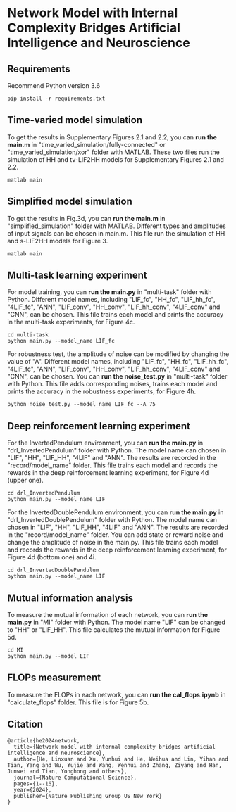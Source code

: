 # Network Model with  Internal Complexity Bridges Artificial Intelligence and Neuroscience
## Requirements
Recommend Python version 3.6
````
pip install -r requirements.txt
````

## Time-varied model simulation
To get the results in Supplementary Figures 2.1 and 2.2, you can __run the main.m__ in "time_varied_simulation/fully-connected" or "time_varied_simulation/xor" folder with MATLAB. These two files run the simulation of HH and tv-LIF2HH models for Supplementary Figures 2.1 and 2.2.
````
matlab main
````

## Simplified model simulation
To get the results in Fig.3d, you can __run the main.m__ in "simplified_simulation" folder with MATLAB. Different types and amplitudes of input signals can be chosen in main.m. This file run the simulation of HH and s-LIF2HH models for Figure 3.
````
matlab main
````

## Multi-task learning experiment
For model training, you can __run the main.py__ in "multi-task" folder with Python. Different model names, including "LIF_fc", "HH_fc", "LIF_hh_fc", "4LIF_fc", "ANN", "LIF_conv", "HH_conv", "LIF_hh_conv", "4LIF_conv" and "CNN", can be chosen. This file trains each model and prints the accuracy in the multi-task experiments, for Figure 4c. 
````
cd multi-task
python main.py --model_name LIF_fc
````
For robustness test, the amplitude of noise can be modified by changing the value of "A". Different model names, including "LIF_fc", "HH_fc", "LIF_hh_fc", "4LIF_fc", "ANN", "LIF_conv", "HH_conv", "LIF_hh_conv", "4LIF_conv" and "CNN", can be chosen. You can __run the noise_test.py__ in "multi-task" folder with Python. This file adds corresponding noises, trains each model and prints the accuracy in the robustness experiments, for Figure 4h. 
````
python noise_test.py --model_name LIF_fc --A 75
````

## Deep reinforcement learning experiment
For the InvertedPendulum environment, you can __run the main.py__ in "drl_InvertedPendulum" folder with Python. The model name can chosen in "LIF", "HH", "LIF_HH", "4LIF" and "ANN". The results are recorded in the "record/model_name" folder. This file trains each model and records the rewards in the deep reinforcement learning experiment, for Figure 4d (upper one). 
````
cd drl_InvertedPendulum
python main.py --model_name LIF
````
For the InvertedDoublePendulum environment, you can __run the main.py__ in "drl_InvertedDoublePendulum" folder with Python. The model name can chosen in "LIF", "HH", "LIF_HH", "4LIF" and "ANN". The results are recorded in the "record/model_name" folder. You can add state or reward noise and change the amplitude of noise in the main.py. This file trains each model and records the rewards in the deep reinforcement learning experiment, for Figure 4d (bottom one) and 4i. 
````
cd drl_InvertedDoublePendulum
python main.py --model_name LIF
````

## Mutual information analysis
To measure the mutual information of each network, you can __run the main.py__ in "MI" folder with Python. The model name "LIF" can be changed to "HH" or "LIF_HH". This file calculates the mutual information for Figure 5d.
````
cd MI
python main.py --model LIF
````

## FLOPs measurement
To measure the FLOPs in each network, you can __run the cal_flops.ipynb__ in "calculate_flops" folder. This file is for Figure 5b.

## Citation
````
@article{he2024network,
  title={Network model with internal complexity bridges artificial intelligence and neuroscience},
  author={He, Linxuan and Xu, Yunhui and He, Weihua and Lin, Yihan and Tian, Yang and Wu, Yujie and Wang, Wenhui and Zhang, Ziyang and Han, Junwei and Tian, Yonghong and others},
  journal={Nature Computational Science},
  pages={1--16},
  year={2024},
  publisher={Nature Publishing Group US New York}
}
````
